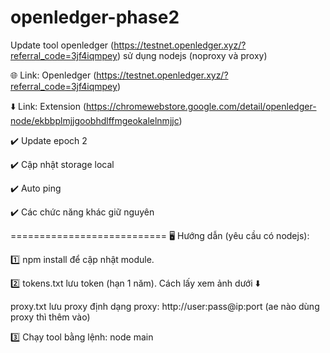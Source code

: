 # openledger-phase2
Update tool openledger (https://testnet.openledger.xyz/?referral_code=3jf4iqmpey) sử dụng nodejs (noproxy và proxy)

🌐 Link:  Openledger (https://testnet.openledger.xyz/?referral_code=3jf4iqmpey)

⬇️ Link:  Extension (https://chromewebstore.google.com/detail/openledger-node/ekbbplmjjgoobhdlffmgeokalelnmjjc)

✔️ Update epoch 2

✔️ Cập nhật storage local

✔️ Auto ping

✔️ Các chức năng khác giữ nguyên

===========================
🖥 Hướng dẫn (yêu cầu có nodejs):

1️⃣ npm install để cập nhật module.

2️⃣  tokens.txt lưu token (hạn 1 năm). Cách lấy xem ảnh dưới ⬇️

proxy.txt lưu proxy định dạng proxy: http://user:pass@ip:port  (ae nào dùng proxy thì thêm vào)

3️⃣ Chạy tool bằng lệnh: node main
